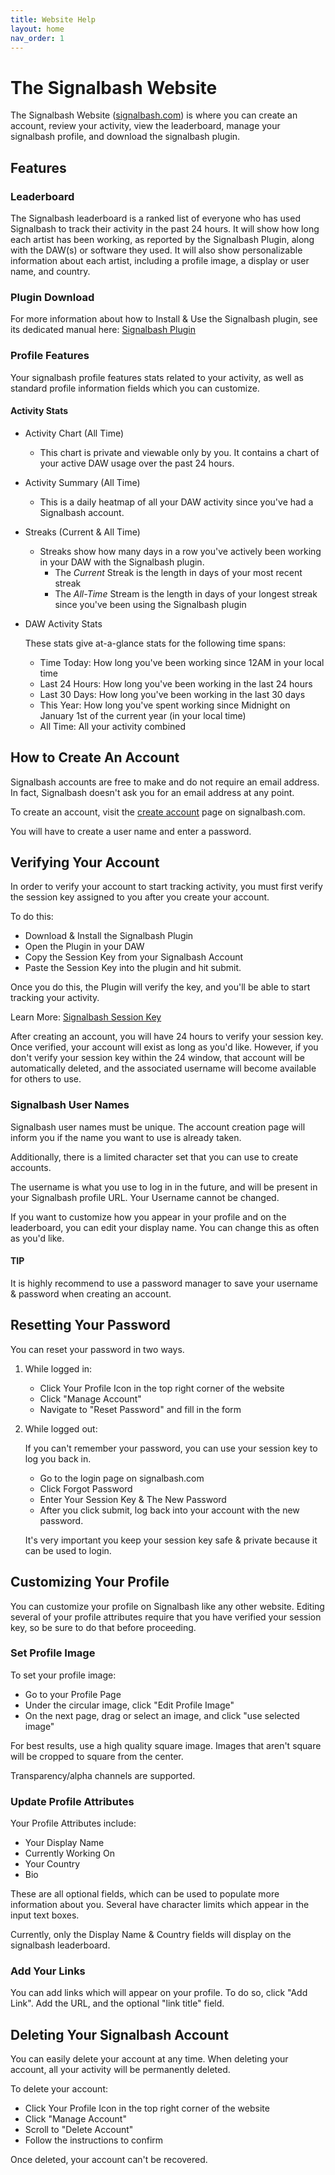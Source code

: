 ```yaml
---
title: Website Help
layout: home
nav_order: 1
---
```


# The Signalbash Website

The Signalbash Website ([signalbash.com](https://signalbash.com)) is where you
can create an account, review your activity, view the leaderboard, manage your 
signalbash profile, and download the signalbash plugin.


## Features

### Leaderboard

The Signalbash leaderboard is a ranked list of everyone who has used Signalbash
to track their activity in the past 24 hours. It will show how long each artist
has been working, as reported by the Signalbash Plugin, along with the DAW(s) or software they used. It will also show personalizable information about each artist, including a profile image, a display or user name, and country.

### Plugin Download

For more information about how to Install & Use the Signalbash plugin,
see its dedicated manual here: [Signalbash Plugin](/plugin/signalbash-plugin-manual)

### Profile Features

Your signalbash profile features stats related to your activity, as well as
standard profile information fields which you can customize.

#### Activity Stats

- Activity Chart (All Time)
    - This chart is private and viewable only by you. It contains a chart
      of your active DAW usage over the past 24 hours.
- Activity Summary (All Time)
    - This is a daily heatmap of all your DAW activity since you've had
      a Signalbash account.
- Streaks (Current & All Time)
    - Streaks show how many days in a row you've actively been working in 
      your DAW with the Signalbash plugin.
      - The *Current* Streak is the length in days of your most recent streak
      - The *All-Time* Stream is the length in days of your longest streak
        since you've been using the Signalbash plugin
- DAW Activity Stats
    
    These stats give at-a-glance stats for the following time spans:

    - Time Today: How long you've been working since 12AM in your local time
    - Last 24 Hours: How long you've been working in the last 24 hours
    - Last 30 Days: How long you've been working in the last 30 days
    - This Year: How long you've spent working since Midnight on January 1st
        of the current year (in your local time)
    - All Time: All your activity combined


## How to Create An Account

Signalbash accounts are free to make and do not require an email address.
In fact, Signalbash doesn't ask you for an email address at
any point.

To create an account, visit the [create account](https://signalbash.com/create-account) page on signalbash.com.

You will have to create a user name and enter a password.

## Verifying Your Account

In order to verify your account to start tracking activity, you must
first verify the session key assigned to you after you create your account.

To do this:

- Download & Install the Signalbash Plugin
- Open the Plugin in your DAW
- Copy the Session Key from your Signalbash Account
- Paste the Session Key into the plugin and hit submit.

Once you do this, the Plugin will verify the key, and you'll be able to
start tracking your activity. 

Learn More: [Signalbash Session Key](/website/session-key)

After creating an account, you will have 24 hours to verify your session
key. Once verified, your account will exist as long as you'd like. However,
if you don't verify your session key within the 24 window, that account
will be automatically deleted, and the associated username will become available
for others to use.


### Signalbash User Names

Signalbash user names must be unique. The account creation page will inform
you if the name you want to use is already taken.

Additionally, there is a limited character set that you can use to create
accounts.

The username is what you use to log in in the future, and will be present
in your Signalbash profile URL. Your Username cannot be changed.

If you want to customize how you appear in your profile and on the leaderboard,
you can edit your display name. You can change this as often as you'd like.

#### TIP
It is highly recommend to use a password manager to save your username & password when creating an account.


## Resetting Your Password

You can reset your password in two ways.

1. While logged in:
    - Click Your Profile Icon in the top right corner of the website
    - Click "Manage Account"
    - Navigate to "Reset Password" and fill in the form

2. While logged out:

    If you can't remember your password, you can use your session key to
    log you back in.

    - Go to the login page on signalbash.com
    - Click Forgot Password
    - Enter Your Session Key & The New Password
    - After you click submit, log back into your account with the new password.

    It's very important you keep your session key safe & private because it can
    be used to login.


## Customizing Your Profile

You can customize your profile on Signalbash like any other website. Editing
several of your profile attributes require that you have verified your session
key, so be sure to do that before proceeding.

### Set Profile Image

To set your profile image:
- Go to your Profile Page
- Under the circular image, click "Edit Profile Image"
- On the next page, drag or select an image, and click "use selected image"

For best results, use a high quality square image. Images that aren't
square will be cropped to square from the center.

Transparency/alpha channels are supported.

### Update Profile Attributes

Your Profile Attributes include:

- Your Display Name
- Currently Working On
- Your Country
- Bio

These are all optional fields, which can be used to populate more information
about you. Several have character limits which appear in the input text boxes.

Currently, only the Display Name & Country fields will display on the
signalbash leaderboard.

### Add Your Links

You can add links which will appear on your profile. To do so, click
"Add Link". Add the URL, and the optional "link title" field.



## Deleting Your Signalbash Account

You can easily delete your account at any time. When deleting your account,
all your activity will be permanently deleted. 

To delete your account:
- Click Your Profile Icon in the top right corner of the website
- Click "Manage Account"
- Scroll to "Delete Account"
- Follow the instructions to confirm

Once deleted, your account can't be recovered.
